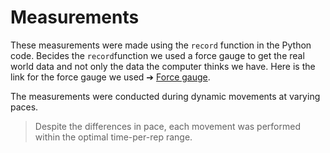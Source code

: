 # Measurements

These measurements were made using the `record` function in the Python code. Becides the `record`function we used a force gauge to get the real world data and not only the data the computer thinks we have. Here is the link for the force gauge we used ➔ [Force gauge](https://docs.rs-online.com/ebc3/A700000007226729.pdf).
 
The measurements were conducted during dynamic movements at varying paces.
> Despite the differences in pace, each movement was performed within the optimal time-per-rep range.

